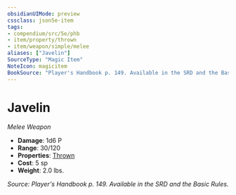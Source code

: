 ```yaml
---
obsidianUIMode: preview
cssclass: json5e-item
tags:
- compendium/src/5e/phb
- item/property/thrown
- item/weapon/simple/melee
aliases: ["Javelin"]
SourceType: "Magic Item"
NoteIcon: magicitem
BookSource: "Player's Handbook p. 149. Available in the SRD and the Basic Rules."
---
```

# Javelin
*Melee Weapon*  

- **Damage**: 1d6 P
- **Range**: 30/120
- **Properties**: [Thrown](/2-Mechanics/CLI/rules/item-properties.md#Thrown)
- **Cost**: 5 sp
- **Weight**: 2.0 lbs.

*Source: Player's Handbook p. 149. Available in the SRD and the Basic Rules.*